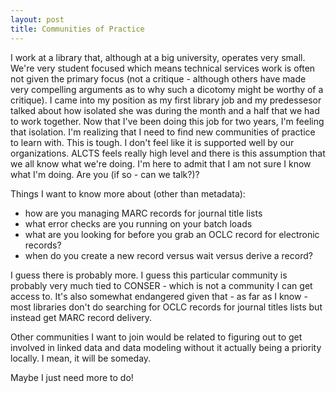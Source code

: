 ```yaml
---
layout: post
title: Communities of Practice
---
```


I work at a library that, although at a big university, operates very small. We're very student focused which means technical services work is often not given the primary focus (not a critique - although others have made very compelling arguments as to why such a dicotomy might be worthy of a critique). I came into my position as my first library job and my predessesor talked about how isolated she was during the month and a half that we had to work together. Now that I've been doing this job for two years, I'm feeling that isolation. I'm realizing that I need to find new communities of practice to learn with. This is tough. I don't feel like it is supported well by our organizations. ALCTS feels really high level and there is this assumption that we all know what we're doing. I'm here to admit that I am not sure I know what I'm doing. Are you (if so - can we talk?)? 

Things I want to know more about (other than metadata):

- how are you managing MARC records for journal title lists
- what error checks are you running on your batch loads
- what are you looking for before you grab an OCLC record for electronic records?
- when do you create a new record versus wait versus derive a record?

I guess there is probably more. I guess this particular community is probably very much tied to CONSER - which is not a community I can get access to. It's also somewhat endangered given that - as far as I know - most libraries don't do searching for OCLC records for journal titles lists but instead get MARC record delivery.

Other communities I want to join would be related to figuring out to get involved in linked data and data modeling without it actually being a priority locally. I mean, it will be someday. 

Maybe I just need more to do!

